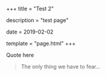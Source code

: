+++
title = "Test 2"

description = "test page"

date = 2019-02-02

template = "page.html"
+++


Quote here
> The only thing we have to fear...



